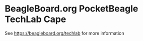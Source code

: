 # BeagleBoard.org PocketBeagle TechLab Cape

See https://beagleboard.org/techlab for more information
